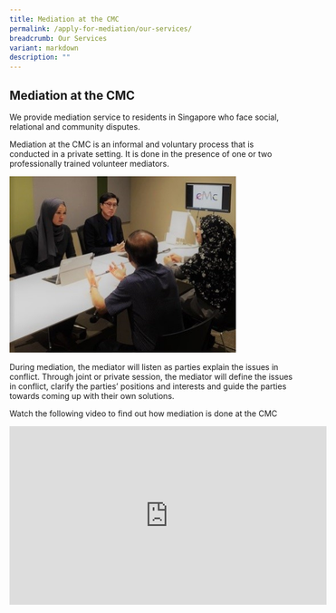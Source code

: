 ```yaml
---
title: Mediation at the CMC
permalink: /apply-for-mediation/our-services/
breadcrumb: Our Services
variant: markdown
description: ""
---
```

<h2>Mediation at the CMC</h2><p>We provide mediation service to residents in Singapore who face social, relational and community disputes.</p><p>Mediation at the CMC is an informal and voluntary process that is conducted in a private setting. It is done in the presence of one or two professionally trained volunteer mediators.</p><div class="isomer-image-wrapper"><img style="width: 400px" height="auto" width="100%" title="Mediation at the CMC" alt="Mediation at the CMC" src="/images/1540190834687.jpg"></div><p>During mediation, the mediator will listen as parties explain the issues in conflict. Through joint or private session, the mediator will define the issues in conflict, clarify the parties’ positions and interests and guide the parties towards coming up with their own solutions.</p><p>Watch the following video to find out how mediation is done at the CMC</p><div class="iframe-wrapper"><iframe height="315" width="560" allowfullscreen="true" frameborder="0" src="https://www.youtube.com/embed/083RA9H6QFI"></iframe></div><p></p>